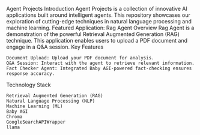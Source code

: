 Agent Projects
Introduction
Agent Projects is a collection of innovative AI applications built around intelligent agents. This repository showcases our exploration of cutting-edge techniques in natural language processing and machine learning.
Featured Application: Rag Agent
Overview
Rag Agent is a demonstration of the powerful Retrieval Augmented Generation (RAG) technique. This application enables users to upload a PDF document and engage in a Q&A session.
Key Features

    Document Upload: Upload your PDF document for analysis.
    Q&A Session: Interact with the agent to retrieve relevant information.
    Fact Checker Agent: Integrated Baby AGI-powered fact-checking ensures response accuracy.

Technology Stack

    Retrieval Augmented Generation (RAG)
    Natural Language Processing (NLP)
    Machine Learning (ML)
    Baby AGI
    Chroma
    GoogleSearchAPIWrapper
    llama

